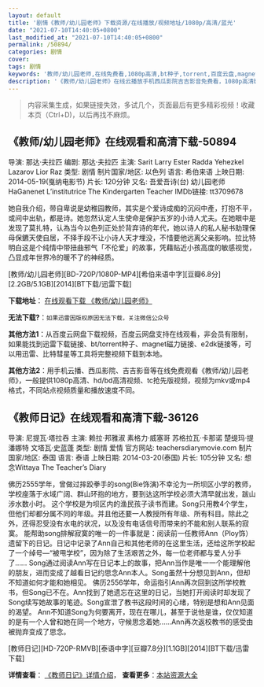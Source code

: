 ```yaml
---
layout: default
title: '剧情《教师/幼儿园老师》下载资源/在线播放/视频地址/1080p/高清/蓝光'
date: "2021-07-10T14:40:05+0800"
last_modified_at: "2021-07-10T14:40:05+0800"
permalink: /50894/
categories: 剧情
cover:
tags: 剧情
keywords: '教师/幼儿园老师,在线免费看,1080p高清,bt种子,torrent,百度云盘,magnet,磁力链,迅雷下载资源'
description: '《教师/幼儿园老师》在线云播放手机西瓜影院吉吉影音免费看，1080p高清bd/hd未删减完整版和tc抢先枪版，mkv/mp4格式，附带bt/torrent种子、magnet/磁力链、百度云盘、网盘资源迅雷下载链接'
---
```


>内容采集生成，如果链接失效，多试几个，页面最后有更多精彩视频！收藏本页（Ctrl+D)，以后再找不麻烦。


## 《教师/幼儿园老师》在线观看和高清下载-50894

导演: 那达·夫拉匹 编剧: 那达·夫拉匹 主演: Sarit Larry Ester Radda Yehezkel Lazarov Lior Raz 类型: 剧情 制片国家/地区: 以色列 语言: 希伯来语 上映日期: 2014-05-19(戛纳电影节) 片长: 120分钟 又名: 吾爱吾诗(台) 幼儿园老师 HaGanenet L’institutrice The Kindergarten Teacher IMDb链接: tt3709678

她自我介绍，带自卑说是幼稚园教师，其实是个爱诗成痴的沉闷中產，打抱不平，或间中出轨，都是诗。她忽然认定人生使命是保护五岁的小诗人尤夫。在她眼中是发现了莫扎特，认為当今以色列正处於背弃诗的年代，她以诗人的私人秘书助理保母保鑣天使自居，不择手段不让小诗人天才埋没，不惜要他远离父亲影响。拉比特明白这是个纯情中带扭曲邪气「不伦爱」的故事，凭藉贴近小孩高度的敏感视觉，凸显成年世界冷的暖不了的神经质。


[教师/幼儿园老师][BD-720P/1080P-MP4][希伯来语中字][豆瓣6.8分][2.2GB/5.1GB][2014][BT下载/迅雷下载]

**下载地址**： [在线观看下载 《教师/幼儿园老师》](https://www.btdx8.com/torrent/haganenet_2014.html) 


**无法下载?**：`如果迅雷因版权原因无法下载，关注微信公众号 `

**其他方法1**：从百度云网盘下载视频，百度云网盘支持在线观看，非会员有限制，如果能找到迅雷下载链接、bt/torrent种子、magnet磁力链接、e2dk链接等，可以用迅雷、比特彗星等工具将完整视频下载到本地。

**其他方法2**：用手机云播、西瓜影院、吉吉影音等在线免费观看《教师/幼儿园老师》，一般提供1080p高清、hd/bd高清视频、tc抢先版视频，视频为mkv或mp4格式，不同站点视频质量和播放速度不同。


## 《教师日记》在线观看和高清下载-36126

导演: 尼提瓦·塔拉吞 主演: 赖拉·邦雅淑 素格力·威塞哥 苏格拉瓦·卡那诺 楚缇玛·提潘娜特 文塔瓦·史蓝蓬 类型: 剧情 爱情 官方网站: teachersdiarymovie.com 制片国家/地区: 泰国 语言: 泰语 上映日期: 2014-03-20(泰国) 片长: 105分钟 又名: 想念Wittaya The Teacher’s Diary

佛历2555学年，曾做过摔跤拳手的song(Bie饰演)不幸沦为一所坝区小学的教师，学校座落于水域广阔、群山环抱的地方，要到达这所学校必须大清早就出发，跋山涉水数小时。 这个学校是为坝区内的渔民孩子读书而建。Song只用教4个学生，但他们却都分属不同的年级。并且他还要一人教授所有年级、所有科目。除此之外，还得忍受没有水电的状况，以及没有电话信号而带来的不能和别人联系的寂寞。 能帮助song排解寂寞的唯一的一件事就是：阅读前一任教师Ann（Ploy饰）遗留下的日记。日记中记录了Ann自己和其他老师的在这里生活，还给这所学校起了一个绰号—“被甩学校”，因为除了生活艰苦之外，每一位老师都与爱人分手了…… Song通过阅读Ann写在日记本上的故事，把Ann当作是唯一一个能理解他的朋友，进而变成了越看日记约思念Ann本人。Song虽然十分想见到Ann，但却不知道如何才能和她相见。 佛历2556学年，命运指引Ann再次回到这所学校教书，但Song已不在。Ann找到了她遗忘在这里的日记，当她打开阅读时却发现了Song续写她故事的笔迹。Song宣泄了教书这段时间的心绪，特别是想和Ann见面的渴望。 Ann不知道Song为何要离开，现在在哪儿，甚至于说他是谁，仅仅知道的是有一个人曾和她在同一个地方，守候思念着她……Ann再次返校教书的感受由被抛弃变成了思念。


[教师日记][HD-720P-RMVB][泰语中字][豆瓣7.8分][1.1GB][2014][BT下载/迅雷下载]

**详情查看**： [《教师日记》详情介绍](/movie/36126/)， **查看更多**：[本站资源大全](/movie/t/all/)

